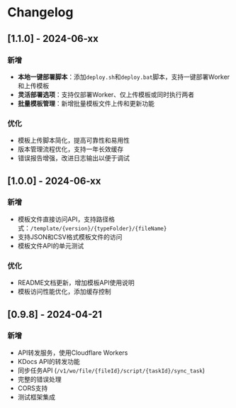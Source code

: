 # Changelog

## [1.1.0] - 2024-06-xx

### 新增
- **本地一键部署脚本**：添加`deploy.sh`和`deploy.bat`脚本，支持一键部署Worker和上传模板
- **灵活部署选项**：支持仅部署Worker、仅上传模板或同时执行两者
- **批量模板管理**：新增批量模板文件上传和更新功能

### 优化
- 模板上传脚本简化，提高可靠性和易用性
- 版本管理流程优化，支持一年长效缓存
- 错误报告增强，改进日志输出以便于调试

## [1.0.0] - 2024-06-xx

### 新增
- 模板文件直接访问API，支持路径格式：`/template/{version}/{typeFolder}/{fileName}`
- 支持JSON和CSV格式模板文件的访问
- 模板文件API的单元测试

### 优化
- README文档更新，增加模板API使用说明
- 模板访问性能优化，添加缓存控制

## [0.9.8] - 2024-04-21

### 新增
- API转发服务，使用Cloudflare Workers
- KDocs API的转发功能
- 同步任务API (`/v1/wo/file/{fileId}/script/{taskId}/sync_task`)
- 完整的错误处理
- CORS支持
- 测试框架集成 